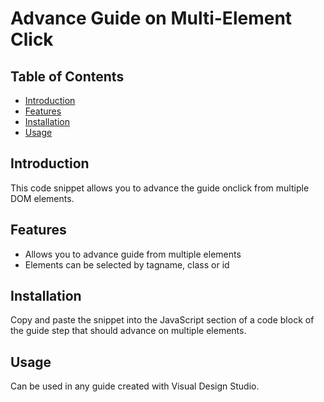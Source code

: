# Advance Guide on Multi-Element Click

## Table of Contents

- [Introduction](#introduction)
- [Features](#features)
- [Installation](#installation)
- [Usage](#usage)

## Introduction

This code snippet allows you to advance the guide onclick from multiple DOM elements.

## Features

- Allows you to advance guide from multiple elements
- Elements can be selected by tagname, class or id

## Installation

Copy and paste the snippet into the JavaScript section of a code block of the guide step that should advance on multiple elements.

## Usage

Can be used in any guide created with Visual Design Studio.

